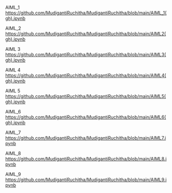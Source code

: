 AIML_1 https://github.com/MudigantiRuchitha/MudigantiRuchitha/blob/main/AIML_1(gh).ipynb

AIML_2 https://github.com/MudigantiRuchitha/MudigantiRuchitha/blob/main/AIML2(gh).ipynb

 AIML 3 https://github.com/MudigantiRuchitha/MudigantiRuchitha/blob/main/AIML3(gh).ipynb

AIML 4 https://github.com/MudigantiRuchitha/MudigantiRuchitha/blob/main/AIML4(gh).ipynb

AIML 5 https://github.com/MudigantiRuchitha/MudigantiRuchitha/blob/main/AIML5(gh).ipynb

AIML_6 https://github.com/MudigantiRuchitha/MudigantiRuchitha/blob/main/AIML6(gh).ipynb

AIML_7 https://github.com/MudigantiRuchitha/MudigantiRuchitha/blob/main/AIML7.ipynb

AIML_8 https://github.com/MudigantiRuchitha/MudigantiRuchitha/blob/main/AIML8.ipynb

AIML_9 https://github.com/MudigantiRuchitha/MudigantiRuchitha/blob/main/AIML9.ipynb



